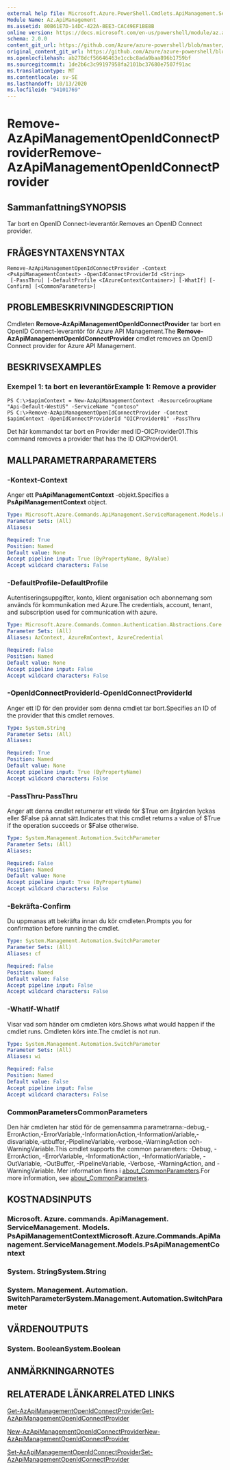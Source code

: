 ```yaml
---
external help file: Microsoft.Azure.PowerShell.Cmdlets.ApiManagement.ServiceManagement.dll-Help.xml
Module Name: Az.ApiManagement
ms.assetid: 80B61E7D-14DC-422A-8EE3-CAC49EF1BE8B
online version: https://docs.microsoft.com/en-us/powershell/module/az.apimanagement/remove-azapimanagementopenidconnectprovider
schema: 2.0.0
content_git_url: https://github.com/Azure/azure-powershell/blob/master/src/ApiManagement/ApiManagement/help/Remove-AzApiManagementOpenIdConnectProvider.md
original_content_git_url: https://github.com/Azure/azure-powershell/blob/master/src/ApiManagement/ApiManagement/help/Remove-AzApiManagementOpenIdConnectProvider.md
ms.openlocfilehash: ab278dcf56646463e1ccbc8ada9baa896b1759bf
ms.sourcegitcommit: 1de2b6c3c99197958fa2101bc37680e7507f91ac
ms.translationtype: MT
ms.contentlocale: sv-SE
ms.lasthandoff: 10/13/2020
ms.locfileid: "94101769"
---
```

# <span data-ttu-id="2ed6d-101">Remove-AzApiManagementOpenIdConnectProvider</span><span class="sxs-lookup"><span data-stu-id="2ed6d-101">Remove-AzApiManagementOpenIdConnectProvider</span></span>

## <span data-ttu-id="2ed6d-102">Sammanfattning</span><span class="sxs-lookup"><span data-stu-id="2ed6d-102">SYNOPSIS</span></span>
<span data-ttu-id="2ed6d-103">Tar bort en OpenID Connect-leverantör.</span><span class="sxs-lookup"><span data-stu-id="2ed6d-103">Removes an OpenID Connect provider.</span></span>

## <span data-ttu-id="2ed6d-104">FRÅGESYNTAXEN</span><span class="sxs-lookup"><span data-stu-id="2ed6d-104">SYNTAX</span></span>

```
Remove-AzApiManagementOpenIdConnectProvider -Context <PsApiManagementContext> -OpenIdConnectProviderId <String>
 [-PassThru] [-DefaultProfile <IAzureContextContainer>] [-WhatIf] [-Confirm] [<CommonParameters>]
```

## <span data-ttu-id="2ed6d-105">PROBLEMBESKRIVNING</span><span class="sxs-lookup"><span data-stu-id="2ed6d-105">DESCRIPTION</span></span>
<span data-ttu-id="2ed6d-106">Cmdleten **Remove-AzApiManagementOpenIdConnectProvider** tar bort en OpenID Connect-leverantör för Azure API Management.</span><span class="sxs-lookup"><span data-stu-id="2ed6d-106">The **Remove-AzApiManagementOpenIdConnectProvider** cmdlet removes an OpenID Connect provider for Azure API Management.</span></span>

## <span data-ttu-id="2ed6d-107">BESKRIVS</span><span class="sxs-lookup"><span data-stu-id="2ed6d-107">EXAMPLES</span></span>

### <span data-ttu-id="2ed6d-108">Exempel 1: ta bort en leverantör</span><span class="sxs-lookup"><span data-stu-id="2ed6d-108">Example 1: Remove a provider</span></span>
```
PS C:\>$apimContext = New-AzApiManagementContext -ResourceGroupName "Api-Default-WestUS" -ServiceName "contoso"
PS C:\>Remove-AzApiManagementOpenIdConnectProvider -Context $apimContext -OpenIdConnectProviderId "OICProvider01" -PassThru
```

<span data-ttu-id="2ed6d-109">Det här kommandot tar bort en Provider med ID-OICProvider01.</span><span class="sxs-lookup"><span data-stu-id="2ed6d-109">This command removes a provider that has the ID OICProvider01.</span></span>

## <span data-ttu-id="2ed6d-110">MALLPARAMETRAR</span><span class="sxs-lookup"><span data-stu-id="2ed6d-110">PARAMETERS</span></span>

### <span data-ttu-id="2ed6d-111">-Kontext</span><span class="sxs-lookup"><span data-stu-id="2ed6d-111">-Context</span></span>
<span data-ttu-id="2ed6d-112">Anger ett **PsApiManagementContext** -objekt.</span><span class="sxs-lookup"><span data-stu-id="2ed6d-112">Specifies a **PsApiManagementContext** object.</span></span>

```yaml
Type: Microsoft.Azure.Commands.ApiManagement.ServiceManagement.Models.PsApiManagementContext
Parameter Sets: (All)
Aliases:

Required: True
Position: Named
Default value: None
Accept pipeline input: True (ByPropertyName, ByValue)
Accept wildcard characters: False
```

### <span data-ttu-id="2ed6d-113">-DefaultProfile</span><span class="sxs-lookup"><span data-stu-id="2ed6d-113">-DefaultProfile</span></span>
<span data-ttu-id="2ed6d-114">Autentiseringsuppgifter, konto, klient organisation och abonnemang som används för kommunikation med Azure.</span><span class="sxs-lookup"><span data-stu-id="2ed6d-114">The credentials, account, tenant, and subscription used for communication with azure.</span></span>

```yaml
Type: Microsoft.Azure.Commands.Common.Authentication.Abstractions.Core.IAzureContextContainer
Parameter Sets: (All)
Aliases: AzContext, AzureRmContext, AzureCredential

Required: False
Position: Named
Default value: None
Accept pipeline input: False
Accept wildcard characters: False
```

### <span data-ttu-id="2ed6d-115">-OpenIdConnectProviderId</span><span class="sxs-lookup"><span data-stu-id="2ed6d-115">-OpenIdConnectProviderId</span></span>
<span data-ttu-id="2ed6d-116">Anger ett ID för den provider som denna cmdlet tar bort.</span><span class="sxs-lookup"><span data-stu-id="2ed6d-116">Specifies an ID of the provider that this cmdlet removes.</span></span>

```yaml
Type: System.String
Parameter Sets: (All)
Aliases:

Required: True
Position: Named
Default value: None
Accept pipeline input: True (ByPropertyName)
Accept wildcard characters: False
```

### <span data-ttu-id="2ed6d-117">-PassThru</span><span class="sxs-lookup"><span data-stu-id="2ed6d-117">-PassThru</span></span>
<span data-ttu-id="2ed6d-118">Anger att denna cmdlet returnerar ett värde för $True om åtgärden lyckas eller $False på annat sätt.</span><span class="sxs-lookup"><span data-stu-id="2ed6d-118">Indicates that this cmdlet returns a value of $True if the operation succeeds or $False otherwise.</span></span>

```yaml
Type: System.Management.Automation.SwitchParameter
Parameter Sets: (All)
Aliases:

Required: False
Position: Named
Default value: None
Accept pipeline input: True (ByPropertyName)
Accept wildcard characters: False
```

### <span data-ttu-id="2ed6d-119">-Bekräfta</span><span class="sxs-lookup"><span data-stu-id="2ed6d-119">-Confirm</span></span>
<span data-ttu-id="2ed6d-120">Du uppmanas att bekräfta innan du kör cmdleten.</span><span class="sxs-lookup"><span data-stu-id="2ed6d-120">Prompts you for confirmation before running the cmdlet.</span></span>

```yaml
Type: System.Management.Automation.SwitchParameter
Parameter Sets: (All)
Aliases: cf

Required: False
Position: Named
Default value: False
Accept pipeline input: False
Accept wildcard characters: False
```

### <span data-ttu-id="2ed6d-121">-WhatIf</span><span class="sxs-lookup"><span data-stu-id="2ed6d-121">-WhatIf</span></span>
<span data-ttu-id="2ed6d-122">Visar vad som händer om cmdleten körs.</span><span class="sxs-lookup"><span data-stu-id="2ed6d-122">Shows what would happen if the cmdlet runs.</span></span>
<span data-ttu-id="2ed6d-123">Cmdleten körs inte.</span><span class="sxs-lookup"><span data-stu-id="2ed6d-123">The cmdlet is not run.</span></span>

```yaml
Type: System.Management.Automation.SwitchParameter
Parameter Sets: (All)
Aliases: wi

Required: False
Position: Named
Default value: False
Accept pipeline input: False
Accept wildcard characters: False
```

### <span data-ttu-id="2ed6d-124">CommonParameters</span><span class="sxs-lookup"><span data-stu-id="2ed6d-124">CommonParameters</span></span>
<span data-ttu-id="2ed6d-125">Den här cmdleten har stöd för de gemensamma parametrarna:-debug,-ErrorAction,-ErrorVariable,-InformationAction,-InformationVariable,-disvariable,-utbuffer,-PipelineVariable,-verbose,-WarningAction och-WarningVariable.</span><span class="sxs-lookup"><span data-stu-id="2ed6d-125">This cmdlet supports the common parameters: -Debug, -ErrorAction, -ErrorVariable, -InformationAction, -InformationVariable, -OutVariable, -OutBuffer, -PipelineVariable, -Verbose, -WarningAction, and -WarningVariable.</span></span> <span data-ttu-id="2ed6d-126">Mer information finns i [about_CommonParameters](http://go.microsoft.com/fwlink/?LinkID=113216).</span><span class="sxs-lookup"><span data-stu-id="2ed6d-126">For more information, see [about_CommonParameters](http://go.microsoft.com/fwlink/?LinkID=113216).</span></span>

## <span data-ttu-id="2ed6d-127">KOSTNADS</span><span class="sxs-lookup"><span data-stu-id="2ed6d-127">INPUTS</span></span>

### <span data-ttu-id="2ed6d-128">Microsoft. Azure. commands. ApiManagement. ServiceManagement. Models. PsApiManagementContext</span><span class="sxs-lookup"><span data-stu-id="2ed6d-128">Microsoft.Azure.Commands.ApiManagement.ServiceManagement.Models.PsApiManagementContext</span></span>

### <span data-ttu-id="2ed6d-129">System. String</span><span class="sxs-lookup"><span data-stu-id="2ed6d-129">System.String</span></span>

### <span data-ttu-id="2ed6d-130">System. Management. Automation. SwitchParameter</span><span class="sxs-lookup"><span data-stu-id="2ed6d-130">System.Management.Automation.SwitchParameter</span></span>

## <span data-ttu-id="2ed6d-131">VÄRDEN</span><span class="sxs-lookup"><span data-stu-id="2ed6d-131">OUTPUTS</span></span>

### <span data-ttu-id="2ed6d-132">System. Boolean</span><span class="sxs-lookup"><span data-stu-id="2ed6d-132">System.Boolean</span></span>

## <span data-ttu-id="2ed6d-133">ANMÄRKNINGAR</span><span class="sxs-lookup"><span data-stu-id="2ed6d-133">NOTES</span></span>

## <span data-ttu-id="2ed6d-134">RELATERADE LÄNKAR</span><span class="sxs-lookup"><span data-stu-id="2ed6d-134">RELATED LINKS</span></span>

[<span data-ttu-id="2ed6d-135">Get-AzApiManagementOpenIdConnectProvider</span><span class="sxs-lookup"><span data-stu-id="2ed6d-135">Get-AzApiManagementOpenIdConnectProvider</span></span>](./Get-AzApiManagementOpenIdConnectProvider.md)

[<span data-ttu-id="2ed6d-136">New-AzApiManagementOpenIdConnectProvider</span><span class="sxs-lookup"><span data-stu-id="2ed6d-136">New-AzApiManagementOpenIdConnectProvider</span></span>](./New-AzApiManagementOpenIdConnectProvider.md)

[<span data-ttu-id="2ed6d-137">Set-AzApiManagementOpenIdConnectProvider</span><span class="sxs-lookup"><span data-stu-id="2ed6d-137">Set-AzApiManagementOpenIdConnectProvider</span></span>](./Set-AzApiManagementOpenIdConnectProvider.md)



